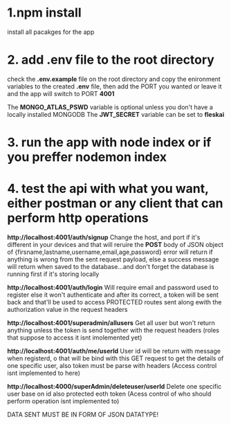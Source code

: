 # 1.npm install
install all pacakges for the app 

# 2. add .env file to the root directory
check the **.env.example** file on the root directory and copy the enironment variables to the created **.env** file, then add the PORT you wanted or leave it and the app will switch to PORT **4001**

The **MONGO_ATLAS_PSWD** variable is optional unless you don't have a locally installed MONGODB
The **JWT_SECRET** variable can be set to **fleskai**

# 3. run the app with node index or if you preffer nodemon index

# 4. test the api with what you want, either postman or any client that can perform http operations

**http://localhost:4001/auth/signup**
Change the host, and port if it's different in your devices and that will reruire the **POST** body of JSON object of {firsname,lastname,username,email,age,password} error will return if anything is wrong from the sent request payload, else a success message will return when saved to the database...and don't forget the database is running first if it's storing locally

**http://localhost:4001/auth/login**
Will require email and password used to register else it won't authenticate and after its correct, a token will be sent back and that'll be used to access PROTECTED routes sent along ewith the authorization value in the request headers

**http://localhost:4001/superadmin/allusers**
Get all user but won't return anything unless the token is send together with the request headers (roles that suppose to access it isnt imolemented yet)

**http://localhost:4001/auth/me/userId**
User id will be return with message when registerd, o that will be bind with this GET request to get the details of one specific user, also token must be parse with headers (Access control isnt implemented to here)

**http://localhost:4000/superAdmin/deleteuser/userId**
Delete one specific user base on id also protected eoth token (Acess control of who should perform operation isnt implemented to)

DATA SENT MUST BE IN FORM OF JSON DATATYPE!
